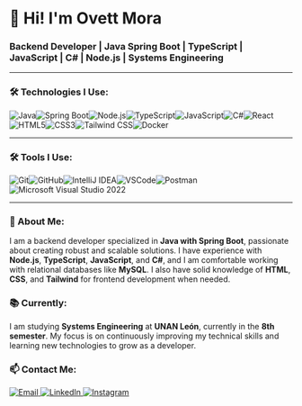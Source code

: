 # 👋 Hi! I'm Ovett Mora

### Backend Developer | Java Spring Boot | TypeScript | JavaScript | C# | Node.js | Systems Engineering

---

### 🛠 Technologies I Use:

<div style="display: flex; align-items: center; flex-wrap: wrap;">
  <img src="https://img.shields.io/badge/Java-ED8B00?style=for-the-badge&logo=java&logoColor=white" alt="Java"/>
  <img src="https://img.shields.io/badge/Spring%20Boot-6DB33F?style=for-the-badge&logo=spring&logoColor=white" alt="Spring Boot"/>
  <img src="https://img.shields.io/badge/Node.js-43853D?style=for-the-badge&logo=node.js&logoColor=white" alt="Node.js"/>
  <img src="https://img.shields.io/badge/TypeScript-007ACC?style=for-the-badge&logo=typescript&logoColor=white" alt="TypeScript"/>
  <img src="https://img.shields.io/badge/JavaScript-F7DF1E?style=for-the-badge&logo=javascript&logoColor=black" alt="JavaScript"/>
  <img src="https://img.shields.io/badge/C%23-239120?style=for-the-badge&logo=c-sharp&logoColor=white" alt="C#"/>
  <img src="https://img.shields.io/badge/React-61DAFB?style=for-the-badge&logo=react&logoColor=white" alt="React"/>
  <img src="https://img.shields.io/badge/HTML5-E34F26?style=for-the-badge&logo=html5&logoColor=white" alt="HTML5"/>
  <img src="https://img.shields.io/badge/CSS3-1572B6?style=for-the-badge&logo=css3&logoColor=white" alt="CSS3"/>
  <img src="https://img.shields.io/badge/Tailwind_CSS-38B2AC?style=for-the-badge&logo=tailwind-css&logoColor=white" alt="Tailwind CSS"/>
  <img src="https://img.shields.io/badge/Docker-2496ED?style=for-the-badge&logo=docker&logoColor=white" alt="Docker"/>
</div>

---

### 🛠 Tools I Use:

<div style="display: flex; align-items: center; flex-wrap: wrap;">
  <img src="https://img.shields.io/badge/Git-F05032?style=for-the-badge&logo=git&logoColor=white" alt="Git"/>
  <img src="https://img.shields.io/badge/GitHub-181717?style=for-the-badge&logo=github&logoColor=white" alt="GitHub"/>
  <img src="https://img.shields.io/badge/IntelliJ%20IDEA-000000?style=for-the-badge&logo=intellij-idea&logoColor=white" alt="IntelliJ IDEA"/>
  <img src="https://img.shields.io/badge/VSCode-0078D4?style=for-the-badge&logo=visual-studio-code&logoColor=white" alt="VSCode"/>
  <img src="https://img.shields.io/badge/Postman-FF6C37?style=for-the-badge&logo=postman&logoColor=white" alt="Postman"/>
  <img src="https://img.shields.io/badge/Microsoft%20Visual%20Studio-5C2D91?style=for-the-badge&logo=visual-studio&logoColor=white" alt="Microsoft Visual Studio 2022"/>
</div>

---

### 🚀 About Me:

I am a backend developer specialized in **Java with Spring Boot**, passionate about creating robust and scalable solutions. I have experience with **Node.js**, **TypeScript**, **JavaScript**, and **C#**, and I am comfortable working with relational databases like **MySQL**. I also have solid knowledge of **HTML**, **CSS**, and **Tailwind** for frontend development when needed.

### 📚 Currently:

I am studying **Systems Engineering** at **UNAN León**, currently in the **8th semester**. My focus is on continuously improving my technical skills and learning new technologies to grow as a developer.

### 📫 Contact Me:

<div display: flex; align-items: center; flex-wrap: wrap;>
  <a href="mailto:ovettdev@gmail.com">
    <img src="https://img.shields.io/badge/Email-D14836?style=for-the-badge&logo=gmail&logoColor=white" alt="Email"/>
  </a>
  <a href="https://www.linkedin.com/in/Ovtt17">
    <img src="https://img.shields.io/badge/LinkedIn-0077B5?style=for-the-badge&logo=linkedin&logoColor=white" alt="LinkedIn"/>
  </a>
  <a href="https://www.instagram.com/Ovtt17">
    <img src="https://img.shields.io/badge/Instagram-E4405F?style=for-the-badge&logo=instagram&logoColor=white" alt="Instagram"/>
  </a>
</div>
